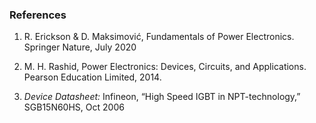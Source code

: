 ### References

1. R. Erickson & D. Maksimović, Fundamentals of Power Electronics. Springer Nature, July 2020

2. M. H. Rashid, Power Electronics: Devices, Circuits, and Applications. Pearson Education Limited, 2014.
   
3. <i>Device Datasheet:</i> Infineon, “High Speed IGBT in NPT-technology,” SGB15N60HS, Oct 2006
